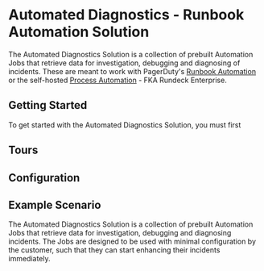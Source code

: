 # Automated Diagnostics - Runbook Automation Solution
The Automated Diagnostics Solution is a collection of prebuilt Automation Jobs that retrieve data for investigation, debugging and diagnosing of incidents. 
These are meant to work with PagerDuty's [Runbook Automation](https://www.pagerduty.com/platform/automation/runbook/) or the self-hosted [Process Automation](https://www.pagerduty.com/platform/automation/process-software/) - FKA Rundeck Enterprise.

## Getting Started
To get started with the Automated Diagnostics Solution, you must first 

## Tours

## Configuration

## Example Scenario
The Automated Diagnostics Solution is a collection of prebuilt Automation Jobs that retrieve data for investigation, debugging and diagnosing incidents.  The Jobs are designed to be used with minimal configuration by the customer, such that they can start enhancing their incidents immediately.
